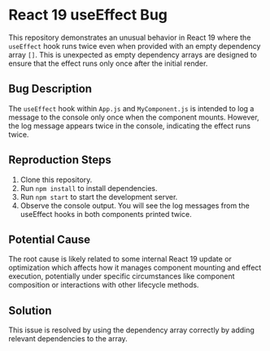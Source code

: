 # React 19 useEffect Bug

This repository demonstrates an unusual behavior in React 19 where the `useEffect` hook runs twice even when provided with an empty dependency array `[]`.  This is unexpected as empty dependency arrays are designed to ensure that the effect runs only once after the initial render.

## Bug Description
The `useEffect` hook within `App.js` and `MyComponent.js` is intended to log a message to the console only once when the component mounts. However, the log message appears twice in the console, indicating the effect runs twice.

## Reproduction Steps
1. Clone this repository.
2. Run `npm install` to install dependencies.
3. Run `npm start` to start the development server.
4. Observe the console output. You will see the log messages from the useEffect hooks in both components printed twice.

## Potential Cause
The root cause is likely related to some internal React 19 update or optimization which affects how it manages component mounting and effect execution, potentially under specific circumstances like component composition or interactions with other lifecycle methods.

## Solution
This issue is resolved by using the dependency array correctly by adding relevant dependencies to the array.